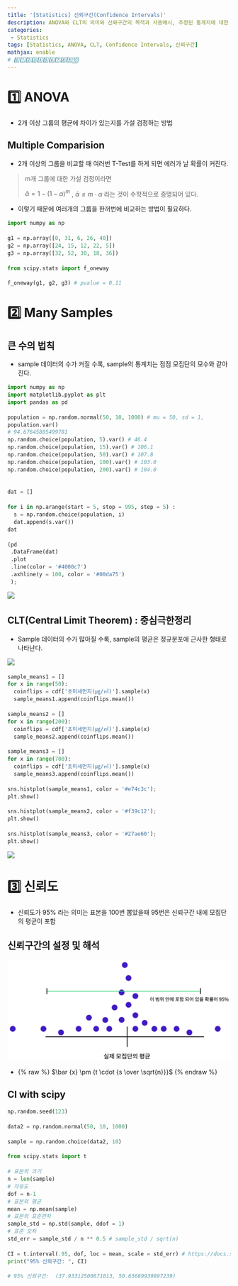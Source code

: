```yaml
---
title: '[Statistics] 신뢰구간(Confidence Intervals)'
description: ANOVA와 CLT의 의미와 신롸구간의 목적과 사용예시, 추정된 통계치에 대한 신뢰구간 계산
categories:
 - Statistics
tags: [Statistics, ANOVA, CLT, Confidence Intervals, 신뢰구간]
mathjax: enable
# 0️⃣1️⃣2️⃣3️⃣4️⃣5️⃣6️⃣7️⃣8️⃣9️⃣🔟
---
```


# 1️⃣ ANOVA
- 2개 이상 그룹의 평균에 차이가 있는지를 가설 검정하는 방법

## Multiple Comparision
- 2개 이상의 그룹을 비교할 때 여러번 T-Test를 하게 되면 에러가 날 확률이 커진다.

>m개 그룹에 대한 가설 검정이라면 
>
>$\bar{\alpha} =  {1 - (1 - \alpha)}^{m}$ , $\bar{\alpha} \leq m \cdot {\alpha}$ 라는 것이 수학적으로 증명되어 있다.

- 이렇기 때문에 여러개의 그룹을 한꺼번에 비교하는 방법이 필요하다.

```python
import numpy as np

g1 = np.array([0, 31, 6, 26, 40])
g2 = np.array([24, 15, 12, 22, 5])
g3 = np.array([32, 52, 30, 18, 36])

from scipy.stats import f_oneway

f_oneway(g1, g2, g3) # pvalue = 0.11 
```

# 2️⃣ Many Samples

## 큰 수의 법칙
- sample 데이터의 수가 커질 수록, sample의 통계치는 점점 모집단의 모수와 같아진다.

```python
import numpy as np
import matplotlib.pyplot as plt
import pandas as pd

population = np.random.normal(50, 10, 1000) # mu = 50, sd = 1, 
population.var() 
# 94.67645805499781
np.random.choice(population, 5).var() # 46.4
np.random.choice(population, 15).var() # 106.1
np.random.choice(population, 50).var() # 107.8
np.random.choice(population, 100).var() # 103.0
np.random.choice(population, 200).var() # 104.0


dat = []

for i in np.arange(start = 5, stop = 995, step = 5) :
  s = np.random.choice(population, i)
  dat.append(s.var())
dat

(pd
 .DataFrame(dat)
 .plot
 .line(color = '#4000c7')
 .axhline(y = 100, color = '#00da75')
 );
```

![](https://images.velog.io/images/6mini/post/96b3ee4d-c18e-4ecf-be20-d5e027989ae4/%E1%84%89%E1%85%B3%E1%84%8F%E1%85%B3%E1%84%85%E1%85%B5%E1%86%AB%E1%84%89%E1%85%A3%E1%86%BA%202021-07-19%2018.02.22.png)

## CLT(Central Limit Theorem) : 중심극한정리
 - Sample 데이터의 수가 많아질 수록, sample의 평균은 정규분포에 근사한 형태로 나타난다.

 ![](https://images.velog.io/images/6mini/post/587bb0eb-2c54-4174-b22a-bd45bfbc7bf4/%E1%84%89%E1%85%B3%E1%84%8F%E1%85%B3%E1%84%85%E1%85%B5%E1%86%AB%E1%84%89%E1%85%A3%E1%86%BA%202021-07-19%2021.47.22.png)

```python
sample_means1 = []
for x in range(50):
  coinflips = cdf['초미세먼지(㎍/㎥)'].sample(x)
  sample_means1.append(coinflips.mean())
  
sample_means2 = []
for x in range(200):
  coinflips = cdf['초미세먼지(㎍/㎥)'].sample(x)
  sample_means2.append(coinflips.mean())
  
sample_means3 = []
for x in range(700):
  coinflips = cdf['초미세먼지(㎍/㎥)'].sample(x)
  sample_means3.append(coinflips.mean())

sns.histplot(sample_means1, color = '#e74c3c');
plt.show()

sns.histplot(sample_means2, color = '#f39c12');
plt.show()

sns.histplot(sample_means3, color = '#27ae60');
plt.show()
```
![](https://images.velog.io/images/6mini/post/03484898-6f10-4467-bdd5-fe3c9046151e/%E1%84%89%E1%85%B3%E1%84%8F%E1%85%B3%E1%84%85%E1%85%B5%E1%86%AB%E1%84%89%E1%85%A3%E1%86%BA%202021-07-19%2021.49.00.png)

# 3️⃣ 신뢰도
- 신뢰도가 95% 라는 의미는 표본을 100번 뽑았을때 95번은 신뢰구간 내에 모집단의 평균이 포함

## 신뢰구간의 설정 및 해석

![4](/assets/images/4.png)

- {% raw %} $\bar {x} \pm {t \cdot {s \over \sqrt{n}}}$ {% endraw %}

## CI with scipy

```python
np.random.seed(123)

data2 = np.random.normal(50, 10, 1000)

sample = np.random.choice(data2, 10)

from scipy.stats import t

# 표본의 크기
n = len(sample)
# 자유도
dof = n-1
# 표본의 평균
mean = np.mean(sample)
# 표본의 표준편차
sample_std = np.std(sample, ddof = 1)
# 표준 오차
std_err = sample_std / n ** 0.5 # sample_std / sqrt(n)

CI = t.interval(.95, dof, loc = mean, scale = std_err) # https://docs.scipy.org/doc/scipy/reference/generated/scipy.stats.t.html
print("95% 신뢰구간: ", CI)

# 95% 신뢰구간:  (37.93312500671013, 50.63689939897239)
```